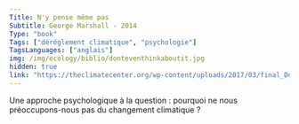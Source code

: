 ```yaml
---
Title: N'y pense même pas
Subtitle: George Marshall - 2014
Type: "book"
Tags: ["déréglement climatique", "psychologie"]
TagsLanguages: ["anglais"]
img: /img/ecology/biblio/donteventhinkaboutit.jpg
hidden: true
link: "https://theclimatecenter.org/wp-content/uploads/2017/03/final_Dont-Even-Think-About-It-Notes.pdf"
---
```


Une approche psychologique à la question : pourquoi ne nous préoccupons-nous pas du changement climatique ?